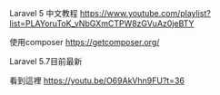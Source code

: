 Laravel 5 中文教程
https://www.youtube.com/playlist?list=PLAYoruToK_vNbGXmCTPW8zGVuAz0jeBTY

使用composer
https://getcomposer.org/

Laravel 5.7目前最新

看到這裡
https://youtu.be/O69AkVhn9FU?t=36
